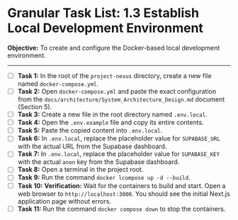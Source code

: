 # Granular Task List: 1.3 Establish Local Development Environment

**Objective:** To create and configure the Docker-based local development environment.

---

- [ ] **Task 1:** In the root of the `project-nexus` directory, create a new file named `docker-compose.yml`.
- [ ] **Task 2:** Open `docker-compose.yml` and paste the exact configuration from the `docs/architecture/System_Architecture_Design.md` document (Section 5).
- [ ] **Task 3:** Create a new file in the root directory named `.env.local`.
- [ ] **Task 4:** Open the `.env.example` file and copy its entire contents.
- [ ] **Task 5:** Paste the copied content into `.env.local`.
- [ ] **Task 6:** In `.env.local`, replace the placeholder value for `SUPABASE_URL` with the actual URL from the Supabase dashboard.
- [ ] **Task 7:** In `.env.local`, replace the placeholder value for `SUPABASE_KEY` with the actual `anon` key from the Supabase dashboard.
- [ ] **Task 8:** Open a terminal in the project root.
- [ ] **Task 9:** Run the command `docker lcompose up -d --build`.
- [ ] **Task 10:** **Verification:** Wait for the containers to build and start. Open a web browser to `http://localhost:3000`. You should see the initial Next.js application page without errors.
- [ ] **Task 11:** Run the command `docker compose down` to stop the containers.